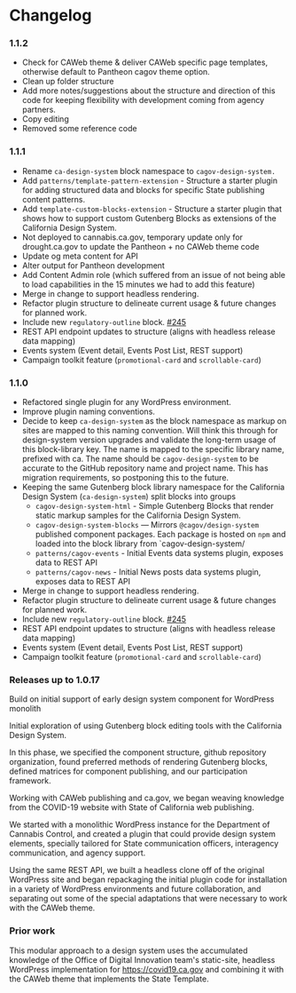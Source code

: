 # Changelog
### 1.1.2
* Check for CAWeb theme & deliver CAWeb specific page templates, otherwise default to Pantheon cagov theme option.
* Clean up folder structure
* Add more notes/suggestions about the structure and direction of this code for keeping flexibility with development coming from agency partners.
* Copy editing
* Removed some reference code
### 1.1.1
* Rename `ca-design-system` block namespace to `cagov-design-system.`
* Add `patterns/template-pattern-extension` - Structure a starter plugin for adding structured data and blocks for specific State publishing content patterns.
* Add `template-custom-blocks-extension` - Structure a starter plugin that shows how to support custom Gutenberg Blocks as extensions of the California Design System.
* Not deployed to cannabis.ca.gov, temporary update only for drought.ca.gov to update the Pantheon + no CAWeb theme code
* Update og meta content for API
* Alter output for Pantheon development 
* Add Content Admin role (which suffered from an issue of not being able to load capabilities in the 15 minutes we had to add this feature)
* Merge in change to support headless rendering.
* Refactor plugin structure to delineate current usage & future changes for planned work.
* Include new `regulatory-outline` block. [#245](https://github.com/cagov/ca-design-system-gutenberg-blocks/issues/245)
* REST API endpoint updates to structure (aligns with headless release data mapping)
* Events system (Event detail, Events Post List, REST support)
* Campaign toolkit feature (`promotional-card` and `scrollable-card`)
### 1.1.0
* Refactored single plugin for any WordPress environment.
* Improve plugin naming conventions.
* Decide to keep `ca-design-system` as the block namespace as markup on sites are mapped to this naming convention. Will think this through for design-system version upgrades and validate the long-term usage of this block-library key. The name is mapped to the specific library name, prefixed with ca. The name should be `cagov-design-system` to be accurate to the GitHub repository name and project name. This has migration requirements, so postponing this to the future.
* Keeping the same Gutenberg block library namespace for the California Design System (`ca-design-system`) split blocks into groups
    * `cagov-design-system-html` - Simple Gutenberg Blocks that render static markup samples for the California Design System.
    * `cagov-design-system-blocks` — Mirrors `@cagov/design-system` published component packages. Each package is hosted on `npm` and loaded into the block library from `cagov-design-system/
    * `patterns/cagov-events` - Initial Events data systems plugin, exposes data to REST API
    * `patterns/cagov-news` - Initial News posts data systems plugin, exposes data to REST API
* Merge in change to support headless rendering.
* Refactor plugin structure to delineate current usage & future changes for planned work.
* Include new `regulatory-outline` block. [#245](https://github.com/cagov/ca-design-system-gutenberg-blocks/issues/245)
* REST API endpoint updates to structure (aligns with headless release data mapping)
* Events system (Event detail, Events Post List, REST support)
* Campaign toolkit feature (`promotional-card` and `scrollable-card`)

### Releases up to 1.0.17
Build on initial support of early design system component for WordPress monolith

Initial exploration of using Gutenberg block editing tools with the California Design System. 

In this phase, we specified the component structure, github repository organization, found preferred methods of rendering Gutenberg blocks, defined matrices for component publishing, and our participation framework.

Working with CAWeb publishing and ca.gov, we began weaving knowledge from the COVID-19 website with State of California web publishing.

We started with a monolithic WordPress instance for the Department of Cannabis Control, and created a plugin that could provide design system elements, specially tailored for State communication officers, interagency communication, and agency support.

Using the same REST API, we built a headless clone off of the original WordPress site and began repackaging the initial plugin code for installation in a variety of WordPress environments and future collaboration, and separating out some of the special adaptations that were necessary to work with the CAWeb theme.

### Prior work
This modular approach to a design system uses the accumulated knowledge of the Office of Digital Innovation team's static-site, headless WordPress implementation for https://covid19.ca.gov and combining it with the CAWeb theme that implements the State Template.